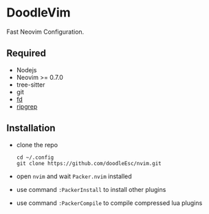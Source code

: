 # DoodleVim
Fast Neovim Configuration.

## Required

* Nodejs
* Neovim >= 0.7.0
* tree-sitter
* git
* [fd](https://github.com/sharkdp/fd)
* [ripgrep](https://github.com/BurntSushi/ripgrep)

## Installation
* clone the repo
	```shell
	cd ~/.config
	git clone https://github.com/doodleEsc/nvim.git
	```

* open `nvim` and wait `Packer.nvim` installed 
* use command `:PackerInstall` to install other plugins
* use command `:PackerCompile` to compile compressed lua plugins
